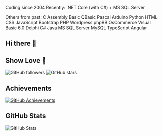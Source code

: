 Coding since 2004
Recently: .NET Core (with C#) + MS SQL Server

Others from past:
C
Assembly
Basic
QBasic
Pascal
Arduino
Python
HTML
CSS
JavaScript
Bootstrap
PHP
Wordpress
phpBB
OsCommerce
Visual Basic 6.0
Delphi
C#
Java
MS SQL Server
MySQL
TypeScript
Angular

## Hi there 👋

## Show Love 💖
![GitHub followers](https://img.shields.io/github/followers/efedincer?label=Follow&style=social)
![GitHub stars](https://img.shields.io/github/stars/efedincer?affiliations=OWNER%2CCOLLABORATOR&style=social)

## Achievements
[![GitHub Achievements](https://github-profile-trophy.vercel.app/?username=efedincer&theme=onedark)](https://github.com/efedincer)

## GitHub Stats
![GitHub Stats](https://github-readme-stats.vercel.app/api?username=efedincer&show_icons=true&theme=radical)



<!--
**efedincer/efedincer** is a ✨ _special_ ✨ repository because its `README.md` (this file) appears on your GitHub profile.

Here are some ideas to get you started:

- 🔭 I’m currently working on ...
- 🌱 I’m currently learning ...
- 👯 I’m looking to collaborate on ...
- 🤔 I’m looking for help with ...
- 💬 Ask me about ...
- 📫 How to reach me: ...
- 😄 Pronouns: ...
- ⚡ Fun fact: ...
-->
